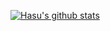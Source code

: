 [![Hasu's github stats](https://github-readme-stats.vercel.app/api?username=haplus-stu)](https://github.com/anuraghazra/github-readme-stats)